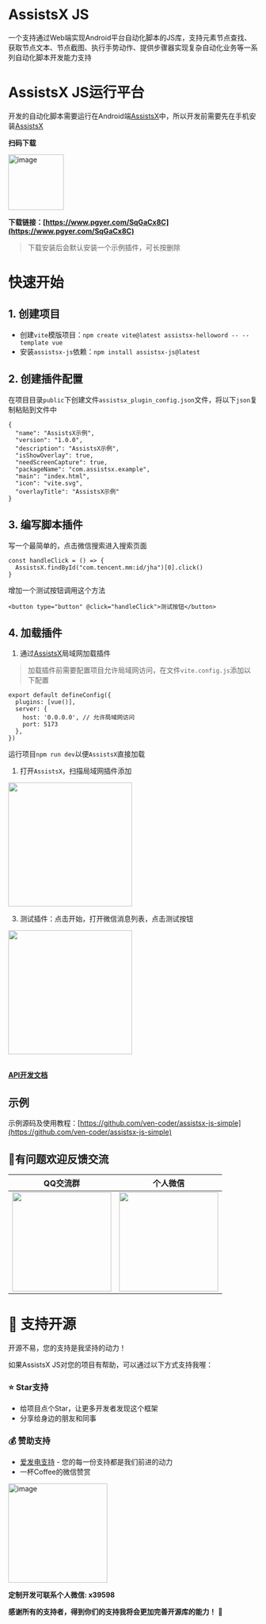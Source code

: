 # AssistsX JS

一个支持通过Web端实现Android平台自动化脚本的JS库，支持元素节点查找、获取节点文本、节点截图、执行手势动作、提供步骤器实现复杂自动化业务等一系列自动化脚本开发能力支持

# AssistsX JS运行平台
开发的自动化脚本需要运行在Android端[AssistsX](https://www.pgyer.com/SqGaCx8C)中，所以开发前需要先在手机安装[AssistsX](https://www.pgyer.com/SqGaCx8C)

**扫码下载**

<img width="112" alt="image" src="https://github.com/user-attachments/assets/c28ecc41-01f8-4e52-9ddc-80dc5c6d0ed5" />

**下载链接：[https://www.pgyer.com/SqGaCx8C](https://www.pgyer.com/SqGaCx8C)**

> 下载安装后会默认安装一个示例插件，可长按删除

# 快速开始
## 1. 创建项目
- 创建`vite`模版项目：`npm create vite@latest assistsx-helloword -- --template vue`
- 安装`assistsx-js`依赖：`npm install assistsx-js@latest`
## 2. 创建插件配置
在项目目录`public`下创建文件`assistsx_plugin_config.json`文件，将以下`json`复制粘贴到文件中
```
{
  "name": "AssistsX示例",
  "version": "1.0.0",
  "description": "AssistsX示例",
  "isShowOverlay": true,
  "needScreenCapture": true,
  "packageName": "com.assistsx.example",
  "main": "index.html",
  "icon": "vite.svg",
  "overlayTitle": "AssistsX示例"
}
```
## 3. 编写脚本插件
写一个最简单的，点击微信搜索进入搜索页面
```agsl
const handleClick = () => {
  AssistsX.findById("com.tencent.mm:id/jha")[0].click()
}
```

增加一个测试按钮调用这个方法
```agsl
<button type="button" @click="handleClick">测试按钮</button>
```

## 4. 加载插件
1. 通过[AssistsX](https://www.pgyer.com/SqGaCx8C)局域网加载插件
> 加载插件前需要配置项目允许局域网访问，在文件`vite.config.js`添加以下配置
```
export default defineConfig({
  plugins: [vue()],
  server: {
    host: '0.0.0.0', // 允许局域网访问
    port: 5173
  },
})
```
运行项目`npm run dev`以便`AssistsX`直接加载

1. 打开`AssistsX`，扫描局域网插件添加

<img src="https://github.com/user-attachments/assets/d0f24763-266e-4e3c-bd64-a63be9e6c68c" width="250"/>

3. 测试插件：点击开始，打开微信消息列表，点击测试按钮

<img src="https://github.com/user-attachments/assets/e6e59149-ed78-42de-81a7-c3476b5472e6" width="250"/>


<br/>
<br/>


**[API开发文档](https://github.com/ven-coder/assistsx-js/blob/main/README-DEV.md)**

## 示例

示例源码及使用教程：[https://github.com/ven-coder/assistsx-js-simple](https://github.com/ven-coder/assistsx-js-simple)

## 🙋有问题欢迎反馈交流

| QQ交流群| 个人微信 |
|:---------:|:-----------:|
| <img src="https://github.com/user-attachments/assets/732c38a5-7473-44ca-be76-d1fabb27aa5d" width=200/> | <img src="https://github.com/user-attachments/assets/b805f5a0-223b-415d-a34b-7659aa0bdf0a" width=200/>

# 💝 支持开源

开源不易，您的支持是我坚持的动力！

如果AssistsX JS对您的项目有帮助，可以通过以下方式支持我喔：

### ⭐ Star支持
- 给项目点个Star，让更多开发者发现这个框架
- 分享给身边的朋友和同事

### 💰 赞助支持
- [爱发电支持](https://afdian.com/a/vencoder) - 您的每一份支持都是我们前进的动力
- 一杯Coffee的微信赞赏

<img width="200" alt="image" src="https://github.com/user-attachments/assets/3862a40c-631c-4ab0-b1e7-00ec3e3e00ad" />

**定制开发可联系个人微信: x39598**

**感谢所有的支持者，得到你们的支持我将会更加完善开源库的能力！** 🚀
